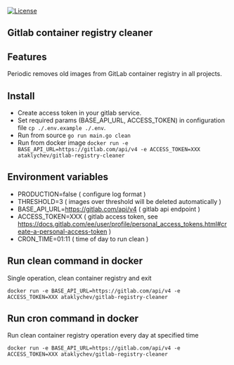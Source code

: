[![License](https://img.shields.io/badge/license-MIT-blue.svg)](https://github.com/traefik/traefik/blob/master/LICENSE.md)

Gitlab container registry cleaner
---

## Features
Periodic removes old images from GitLab container registry in all projects.

## Install

- Create access token in your gitlab service.
- Set required params (BASE_API_URL, ACCESS_TOKEN) in configuration file ```cp ./.env.example ./.env```.
- Run from source ```go run main.go clean```
- Run from docker image ```docker run -e BASE_API_URL=https://gitlab.com/api/v4 -e ACCESS_TOKEN=XXX ataklychev/gitlab-registry-cleaner```

## Environment variables
- PRODUCTION=false ( configure log format )
- THRESHOLD=3 ( images over threshold will be deleted automatically )
- BASE_API_URL=https://gitlab.com/api/v4 ( gitlab api endpoint )
- ACCESS_TOKEN=XXX ( gitlab access token, see https://docs.gitlab.com/ee/user/profile/personal_access_tokens.html#create-a-personal-access-token )
- CRON_TIME=01:11 ( time of day to run clean )

## Run clean command in docker
Single operation, clean container registry and exit
```
docker run -e BASE_API_URL=https://gitlab.com/api/v4 -e ACCESS_TOKEN=XXX ataklychev/gitlab-registry-cleaner
```

## Run cron command in docker
Run clean container registry operation every day at specified time
```
docker run -e BASE_API_URL=https://gitlab.com/api/v4 -e ACCESS_TOKEN=XXX ataklychev/gitlab-registry-cleaner
```